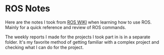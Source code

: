 # ROS Notes

Here are the notes I took from [ROS WIKI](http://wiki.ros.org/) when learning how to use ROS. Mainly for a quick reference and review of ROS commands.

The weekly reports I made for the projects I took part in is in a separate folder. It's my favorite method of getting familiar with a complex project and checking what I can do for the project.